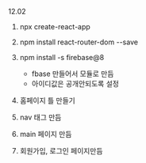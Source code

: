 12.02
1. npx create-react-app
2. npm install react-router-dom --save 
3. npm install -s firebase@8
    - fbase 만들어서 모듈로 만듬
    - 아이디값은 공개안되도록 설정

4. 홈페이지 틀 만들기
5. nav 태그 만듬
6. main 페이지 만듬
7. 회원가입, 로그인 페이지만듬